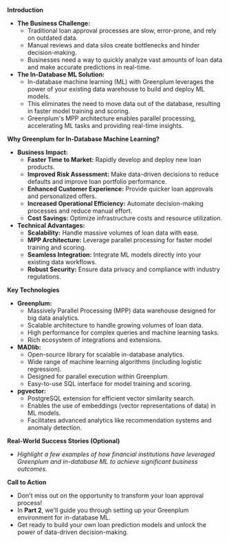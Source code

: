 **Introduction**

* **The Business Challenge:**
  * Traditional loan approval processes are slow, error-prone, and rely on outdated data.
  * Manual reviews and data silos create bottlenecks and hinder decision-making.
  * Businesses need a way to quickly analyze vast amounts of loan data and make accurate predictions in real-time.
* **The In-Database ML Solution:**
  * In-database machine learning (ML) with Greenplum leverages the power of your existing data warehouse to build and deploy ML models.
  * This eliminates the need to move data out of the database, resulting in faster model training and scoring.
  * Greenplum's MPP architecture enables parallel processing, accelerating ML tasks and providing real-time insights.

**Why Greenplum for In-Database Machine Learning?**

* **Business Impact:**
  * **Faster Time to Market:** Rapidly develop and deploy new loan products.
  * **Improved Risk Assessment:** Make data-driven decisions to reduce defaults and improve loan portfolio performance.
  * **Enhanced Customer Experience:** Provide quicker loan approvals and personalized offers.
  * **Increased Operational Efficiency:** Automate decision-making processes and reduce manual effort.
  * **Cost Savings:** Optimize infrastructure costs and resource utilization.
* **Technical Advantages:**
  * **Scalability:** Handle massive volumes of loan data with ease.
  * **MPP Architecture:** Leverage parallel processing for faster model training and scoring.
  * **Seamless Integration:** Integrate ML models directly into your existing data workflows.
  * **Robust Security:** Ensure data privacy and compliance with industry regulations.

**Key Technologies**

* **Greenplum:**
  * Massively Parallel Processing (MPP) data warehouse designed for big data analytics.
  * Scalable architecture to handle growing volumes of loan data.
  * High performance for complex queries and machine learning tasks.
  * Rich ecosystem of integrations and extensions.
* **MADlib:**
  * Open-source library for scalable in-database analytics.
  * Wide range of machine learning algorithms (including logistic regression).
  * Designed for parallel execution within Greenplum.
  * Easy-to-use SQL interface for model training and scoring.
* **pgvector:**
  * PostgreSQL extension for efficient vector similarity search.
  * Enables the use of embeddings (vector representations of data) in ML models.
  * Facilitates advanced analytics like recommendation systems and anomaly detection.

**Real-World Success Stories (Optional)**

* *Highlight a few examples of how financial institutions have leveraged Greenplum and in-database ML to achieve significant business outcomes.*

**Call to Action**

* Don't miss out on the opportunity to transform your loan approval process!
* In **Part 2**, we'll guide you through setting up your Greenplum environment for in-database ML.
* Get ready to build your own loan prediction models and unlock the power of data-driven decision-making.
